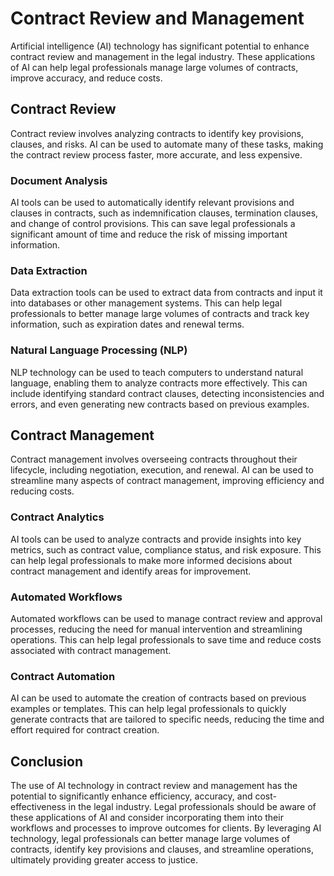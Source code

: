 Contract Review and Management
===================================================================================

Artificial intelligence (AI) technology has significant potential to enhance contract review and management in the legal industry. These applications of AI can help legal professionals manage large volumes of contracts, improve accuracy, and reduce costs.

Contract Review
---------------

Contract review involves analyzing contracts to identify key provisions, clauses, and risks. AI can be used to automate many of these tasks, making the contract review process faster, more accurate, and less expensive.

### Document Analysis

AI tools can be used to automatically identify relevant provisions and clauses in contracts, such as indemnification clauses, termination clauses, and change of control provisions. This can save legal professionals a significant amount of time and reduce the risk of missing important information.

### Data Extraction

Data extraction tools can be used to extract data from contracts and input it into databases or other management systems. This can help legal professionals to better manage large volumes of contracts and track key information, such as expiration dates and renewal terms.

### Natural Language Processing (NLP)

NLP technology can be used to teach computers to understand natural language, enabling them to analyze contracts more effectively. This can include identifying standard contract clauses, detecting inconsistencies and errors, and even generating new contracts based on previous examples.

Contract Management
-------------------

Contract management involves overseeing contracts throughout their lifecycle, including negotiation, execution, and renewal. AI can be used to streamline many aspects of contract management, improving efficiency and reducing costs.

### Contract Analytics

AI tools can be used to analyze contracts and provide insights into key metrics, such as contract value, compliance status, and risk exposure. This can help legal professionals to make more informed decisions about contract management and identify areas for improvement.

### Automated Workflows

Automated workflows can be used to manage contract review and approval processes, reducing the need for manual intervention and streamlining operations. This can help legal professionals to save time and reduce costs associated with contract management.

### Contract Automation

AI can be used to automate the creation of contracts based on previous examples or templates. This can help legal professionals to quickly generate contracts that are tailored to specific needs, reducing the time and effort required for contract creation.

Conclusion
----------

The use of AI technology in contract review and management has the potential to significantly enhance efficiency, accuracy, and cost-effectiveness in the legal industry. Legal professionals should be aware of these applications of AI and consider incorporating them into their workflows and processes to improve outcomes for clients. By leveraging AI technology, legal professionals can better manage large volumes of contracts, identify key provisions and clauses, and streamline operations, ultimately providing greater access to justice.

